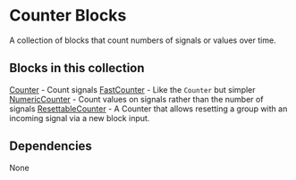 Counter Blocks
=======

A collection of blocks that count numbers of signals or values over time.

Blocks in this collection
-----
[Counter](docs/counter.md) - Count signals
[FastCounter](docs/counter_fast.md) - Like the `Counter` but simpler
[NumericCounter](docs/numeric_counter.md) - Count values on signals rather than the number of signals
[ResettableCounter](docs/resettable_counter.md) - A Counter that allows resetting a group with an incoming signal via a new block input.


Dependencies
------
None
